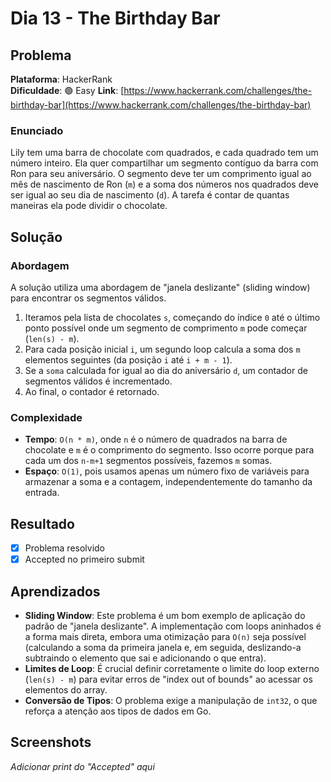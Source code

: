 # Dia 13 - The Birthday Bar

## Problema

**Plataforma**: HackerRank  
**Dificuldade**: 🟢 Easy
**Link**: [https://www.hackerrank.com/challenges/the-birthday-bar](https://www.hackerrank.com/challenges/the-birthday-bar)

### Enunciado

Lily tem uma barra de chocolate com quadrados, e cada quadrado tem um número inteiro. Ela quer compartilhar um segmento contíguo da barra com Ron para seu aniversário. O segmento deve ter um comprimento igual ao mês de nascimento de Ron (`m`) e a soma dos números nos quadrados deve ser igual ao seu dia de nascimento (`d`). A tarefa é contar de quantas maneiras ela pode dividir o chocolate.

## Solução

### Abordagem

A solução utiliza uma abordagem de "janela deslizante" (sliding window) para encontrar os segmentos válidos.

1.  Iteramos pela lista de chocolates `s`, começando do índice `0` até o último ponto possível onde um segmento de comprimento `m` pode começar (`len(s) - m`).
2.  Para cada posição inicial `i`, um segundo loop calcula a soma dos `m` elementos seguintes (da posição `i` até `i + m - 1`).
3.  Se a `soma` calculada for igual ao dia do aniversário `d`, um contador de segmentos válidos é incrementado.
4.  Ao final, o contador é retornado.

### Complexidade

-   **Tempo**: `O(n * m)`, onde `n` é o número de quadrados na barra de chocolate e `m` é o comprimento do segmento. Isso ocorre porque para cada um dos `n-m+1` segmentos possíveis, fazemos `m` somas.
-   **Espaço**: `O(1)`, pois usamos apenas um número fixo de variáveis para armazenar a soma e a contagem, independentemente do tamanho da entrada.

## Resultado

- [x] Problema resolvido
- [x] Accepted no primeiro submit

## Aprendizados

-   **Sliding Window**: Este problema é um bom exemplo de aplicação do padrão de "janela deslizante". A implementação com loops aninhados é a forma mais direta, embora uma otimização para `O(n)` seja possível (calculando a soma da primeira janela e, em seguida, deslizando-a subtraindo o elemento que sai e adicionando o que entra).
-   **Limites de Loop**: É crucial definir corretamente o limite do loop externo (`len(s) - m`) para evitar erros de "index out of bounds" ao acessar os elementos do array.
-   **Conversão de Tipos**: O problema exige a manipulação de `int32`, o que reforça a atenção aos tipos de dados em Go.

## Screenshots

*Adicionar print do "Accepted" aqui*


